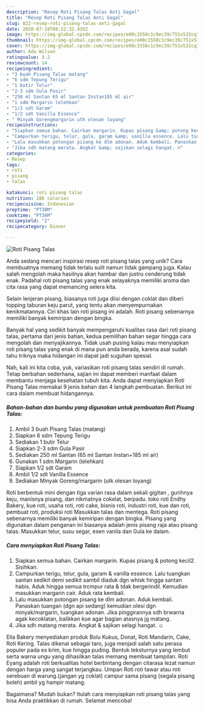 ```yaml
---
description: "Resep Roti Pisang Talas Anti Gagal"
title: "Resep Roti Pisang Talas Anti Gagal"
slug: 822-resep-roti-pisang-talas-anti-gagal
date: 2020-07-18T08:22:32.935Z
image: https://img-global.cpcdn.com/recipes/e08c1558c1c9ec39/751x532cq70/roti-pisang-talas-foto-resep-utama.jpg
thumbnail: https://img-global.cpcdn.com/recipes/e08c1558c1c9ec39/751x532cq70/roti-pisang-talas-foto-resep-utama.jpg
cover: https://img-global.cpcdn.com/recipes/e08c1558c1c9ec39/751x532cq70/roti-pisang-talas-foto-resep-utama.jpg
author: Ada Wilson
ratingvalue: 3.2
reviewcount: 14
recipeingredient:
- "3 buah Pisang Talas matang"
- "6 sdm Tepung Terigu"
- "1 butir Telur"
- "2-3 sdm Gula Pasir"
- "250 ml Santan 65 ml Santan Instan185 ml air"
- "1 sdm Margarin lelehkan"
- "1/2 sdt Garam"
- "1/2 sdt Vanilla Essence"
- " Minyak Gorengmargarin utk olesan loyang"
recipeinstructions:
- "Siapkan semua bahan. Cairkan margarin. Kupas pisang &amp; potong kecil2. Sisihkan."
- "Campurkan terigu, telur, gula, garam &amp; vanilla essence. Lalu tuangkan santan sedikit demi sedikit sambil diaduk dgn whisk hingga santan habis. Aduk hingga semua trcmpur rata &amp; tdak bergerindil. Kemudian masukkan margarin cair. Aduk rata kembali."
- "Lalu masukkan potongan pisang ke dlm adonan. Aduk kembali. Panaskan tuangan (dgn api sedang) kemudian olesi dgn minyak/margarin, tuangkan adonan. Jika pinggirannya sdh brwarna agak kecoklatan, balikkan kue agar bagian atasnya jg matang."
- "Jika sdh matang merata. Angkat &amp; sajikan selagi hangat. ☺"
categories:
- Resep
tags:
- roti
- pisang
- talas

katakunci: roti pisang talas 
nutrition: 186 calories
recipecuisine: Indonesian
preptime: "PT30M"
cooktime: "PT36M"
recipeyield: "2"
recipecategory: Dinner

---
```



![Roti Pisang Talas](https://img-global.cpcdn.com/recipes/e08c1558c1c9ec39/751x532cq70/roti-pisang-talas-foto-resep-utama.jpg)

Anda sedang mencari inspirasi resep roti pisang talas yang unik? Cara membuatnya memang tidak terlalu sulit namun tidak gampang juga. Kalau salah mengolah maka hasilnya akan hambar dan justru cenderung tidak enak. Padahal roti pisang talas yang enak selayaknya memiliki aroma dan cita rasa yang dapat memancing selera kita.

Selain lenjeran pisang, biasanya roti juga diisi dengan coklat dan diberi topping taburan keju parut, yang tentu akan menyempurnakan kenikmatannya. Ciri khas lain roti pisang ini adalah. Roti pisang sebenarnya memiliki banyak kemiripan dengan bingka.

Banyak hal yang sedikit banyak mempengaruhi kualitas rasa dari roti pisang talas, pertama dari jenis bahan, kedua pemilihan bahan segar hingga cara mengolah dan menyajikannya. Tidak usah pusing kalau mau menyiapkan roti pisang talas yang enak di mana pun anda berada, karena asal sudah tahu triknya maka hidangan ini dapat jadi suguhan spesial.


Nah, kali ini kita coba, yuk, variasikan roti pisang talas sendiri di rumah. Tetap berbahan sederhana, sajian ini dapat memberi manfaat dalam membantu menjaga kesehatan tubuh kita. Anda dapat menyiapkan Roti Pisang Talas memakai 9 jenis bahan dan 4 langkah pembuatan. Berikut ini cara dalam membuat hidangannya.

<!--inarticleads1-->

##### Bahan-bahan dan bumbu yang digunakan untuk pembuatan Roti Pisang Talas:

1. Ambil 3 buah Pisang Talas (matang)
1. Siapkan 6 sdm Tepung Terigu
1. Sediakan 1 butir Telur
1. Siapkan 2-3 sdm Gula Pasir
1. Sediakan 250 ml Santan (65 ml Santan Instan+185 ml air)
1. Gunakan 1 sdm Margarin (lelehkan)
1. Siapkan 1/2 sdt Garam
1. Ambil 1/2 sdt Vanilla Essence
1. Sediakan  Minyak Goreng/margarin (utk olesan loyang)


Roti berbentuk mini dengan tiga varian rasa dalam sekali gigitan , gurihnya keju, manisnya pisang, dan nikmatnya cokelat, berpadu. toko roti Endhy Bakery, kue roti, usaha roti, roti cake, bisnis roti, industri roti, kue dan roti, pembuat roti, produksi roti Masukkan talas dan mentega. Roti pisang sebenarnya memiliki banyak kemiripan dengan bingka. Pisang yang digunakan dalam penganan ini biasanya adalah jenis pisang raja atau pisang talas. Masukkan telur, susu segar, esen vanila dan Gula ke dalam. 

<!--inarticleads2-->

##### Cara menyiapkan Roti Pisang Talas:

1. Siapkan semua bahan. Cairkan margarin. Kupas pisang &amp; potong kecil2. Sisihkan.
1. Campurkan terigu, telur, gula, garam &amp; vanilla essence. Lalu tuangkan santan sedikit demi sedikit sambil diaduk dgn whisk hingga santan habis. Aduk hingga semua trcmpur rata &amp; tdak bergerindil. Kemudian masukkan margarin cair. Aduk rata kembali.
1. Lalu masukkan potongan pisang ke dlm adonan. Aduk kembali. Panaskan tuangan (dgn api sedang) kemudian olesi dgn minyak/margarin, tuangkan adonan. Jika pinggirannya sdh brwarna agak kecoklatan, balikkan kue agar bagian atasnya jg matang.
1. Jika sdh matang merata. Angkat &amp; sajikan selagi hangat. ☺


Elia Bakery menyediakan produk Bolu Kukus, Donat, Roti Mandarin, Cake, Roti Kering. Talas dikenal sebagai taro, juga menjadi salah satu perasa populer pada es krim, kue hingga puding. Bentuk teksturnya yang lembut serta warna ungu yang dihasilkan talas memang membuat tampilan. Roti Eyang adalah roti berkualitas hotel berbintang dengan citarasa lezat namun dengan harga yang sangat terjangkau. Umpan Roti roti tawar atau roti serebuan di warung.(jangan yg coklat) campur sama pisang (segala pisang boleh) ambil yg hampir matang. 

Bagaimana? Mudah bukan? Itulah cara menyiapkan roti pisang talas yang bisa Anda praktikkan di rumah. Selamat mencoba!
